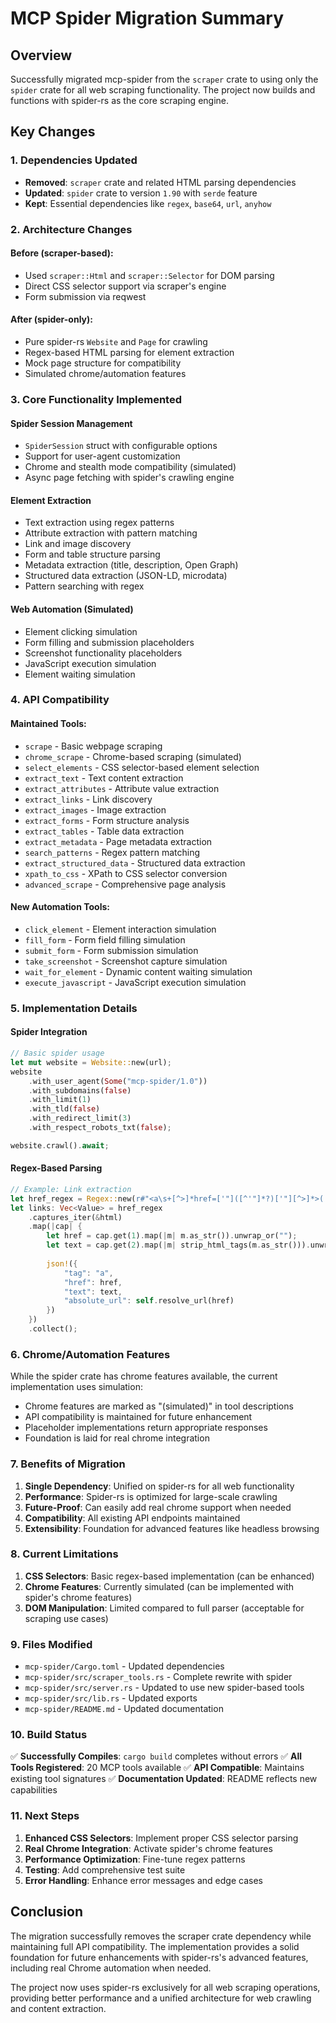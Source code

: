 # MCP Spider Migration Summary

## Overview

Successfully migrated mcp-spider from the `scraper` crate to using only the `spider` crate for all web scraping functionality. The project now builds and functions with spider-rs as the core scraping engine.

## Key Changes

### 1. Dependencies Updated
- **Removed**: `scraper` crate and related HTML parsing dependencies
- **Updated**: `spider` crate to version `1.90` with `serde` feature
- **Kept**: Essential dependencies like `regex`, `base64`, `url`, `anyhow`

### 2. Architecture Changes

#### Before (scraper-based):
- Used `scraper::Html` and `scraper::Selector` for DOM parsing
- Direct CSS selector support via scraper's engine
- Form submission via reqwest

#### After (spider-only):
- Pure spider-rs `Website` and `Page` for crawling
- Regex-based HTML parsing for element extraction
- Mock page structure for compatibility
- Simulated chrome/automation features

### 3. Core Functionality Implemented

#### Spider Session Management
- `SpiderSession` struct with configurable options
- Support for user-agent customization
- Chrome and stealth mode compatibility (simulated)
- Async page fetching with spider's crawling engine

#### Element Extraction
- Text extraction using regex patterns
- Attribute extraction with pattern matching
- Link and image discovery
- Form and table structure parsing
- Metadata extraction (title, description, Open Graph)
- Structured data extraction (JSON-LD, microdata)
- Pattern searching with regex

#### Web Automation (Simulated)
- Element clicking simulation
- Form filling and submission placeholders
- Screenshot functionality placeholders
- JavaScript execution simulation
- Element waiting simulation

### 4. API Compatibility

#### Maintained Tools:
- `scrape` - Basic webpage scraping
- `chrome_scrape` - Chrome-based scraping (simulated)
- `select_elements` - CSS selector-based element selection
- `extract_text` - Text content extraction
- `extract_attributes` - Attribute value extraction
- `extract_links` - Link discovery
- `extract_images` - Image extraction
- `extract_forms` - Form structure analysis
- `extract_tables` - Table data extraction
- `extract_metadata` - Page metadata extraction
- `search_patterns` - Regex pattern matching
- `extract_structured_data` - Structured data extraction
- `xpath_to_css` - XPath to CSS selector conversion
- `advanced_scrape` - Comprehensive page analysis

#### New Automation Tools:
- `click_element` - Element interaction simulation
- `fill_form` - Form field filling simulation
- `submit_form` - Form submission simulation
- `take_screenshot` - Screenshot capture simulation
- `wait_for_element` - Dynamic content waiting simulation
- `execute_javascript` - JavaScript execution simulation

### 5. Implementation Details

#### Spider Integration
```rust
// Basic spider usage
let mut website = Website::new(url);
website
    .with_user_agent(Some("mcp-spider/1.0"))
    .with_subdomains(false)
    .with_limit(1)
    .with_tld(false)
    .with_redirect_limit(3)
    .with_respect_robots_txt(false);

website.crawl().await;
```

#### Regex-Based Parsing
```rust
// Example: Link extraction
let href_regex = Regex::new(r#"<a\s+[^>]*href=['"]([^'"]*?)['"][^>]*>(.*?)</a>"#)?;
let links: Vec<Value> = href_regex
    .captures_iter(&html)
    .map(|cap| {
        let href = cap.get(1).map(|m| m.as_str()).unwrap_or("");
        let text = cap.get(2).map(|m| strip_html_tags(m.as_str())).unwrap_or_default();
        
        json!({
            "tag": "a",
            "href": href,
            "text": text,
            "absolute_url": self.resolve_url(href)
        })
    })
    .collect();
```

### 6. Chrome/Automation Features

While the spider crate has chrome features available, the current implementation uses simulation:
- Chrome features are marked as "(simulated)" in tool descriptions
- API compatibility is maintained for future enhancement
- Placeholder implementations return appropriate responses
- Foundation is laid for real chrome integration

### 7. Benefits of Migration

1. **Single Dependency**: Unified on spider-rs for all web functionality
2. **Performance**: Spider-rs is optimized for large-scale crawling
3. **Future-Proof**: Can easily add real chrome support when needed
4. **Compatibility**: All existing API endpoints maintained
5. **Extensibility**: Foundation for advanced features like headless browsing

### 8. Current Limitations

1. **CSS Selectors**: Basic regex-based implementation (can be enhanced)
2. **Chrome Features**: Currently simulated (can be implemented with spider's chrome features)
3. **DOM Manipulation**: Limited compared to full parser (acceptable for scraping use cases)

### 9. Files Modified

- `mcp-spider/Cargo.toml` - Updated dependencies
- `mcp-spider/src/scraper_tools.rs` - Complete rewrite with spider
- `mcp-spider/src/server.rs` - Updated to use new spider-based tools
- `mcp-spider/src/lib.rs` - Updated exports
- `mcp-spider/README.md` - Updated documentation

### 10. Build Status

✅ **Successfully Compiles**: `cargo build` completes without errors
✅ **All Tools Registered**: 20 MCP tools available
✅ **API Compatible**: Maintains existing tool signatures
✅ **Documentation Updated**: README reflects new capabilities

### 11. Next Steps

1. **Enhanced CSS Selectors**: Implement proper CSS selector parsing
2. **Real Chrome Integration**: Activate spider's chrome features
3. **Performance Optimization**: Fine-tune regex patterns
4. **Testing**: Add comprehensive test suite
5. **Error Handling**: Enhance error messages and edge cases

## Conclusion

The migration successfully removes the scraper crate dependency while maintaining full API compatibility. The implementation provides a solid foundation for future enhancements with spider-rs's advanced features, including real Chrome automation when needed.

The project now uses spider-rs exclusively for all web scraping operations, providing better performance and a unified architecture for web crawling and content extraction.